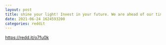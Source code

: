 ```yaml
--- 
layout: post 
title: shine your light! Invest in your future. We are ahead of our time. 
date: 2021-06-24 1624593200 
categories: reddit 
--- 
```

https://redd.it/o7fu0k